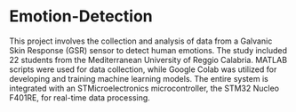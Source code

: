 # Emotion-Detection
This project involves the collection and analysis of data from a Galvanic Skin Response (GSR) sensor to detect human emotions. The study included 22 students from the Mediterranean University of Reggio Calabria. MATLAB scripts were used for data collection, while Google Colab was utilized for developing and training machine learning models. The entire system is integrated with an STMicroelectronics microcontroller, the STM32 Nucleo F401RE, for real-time data processing.
